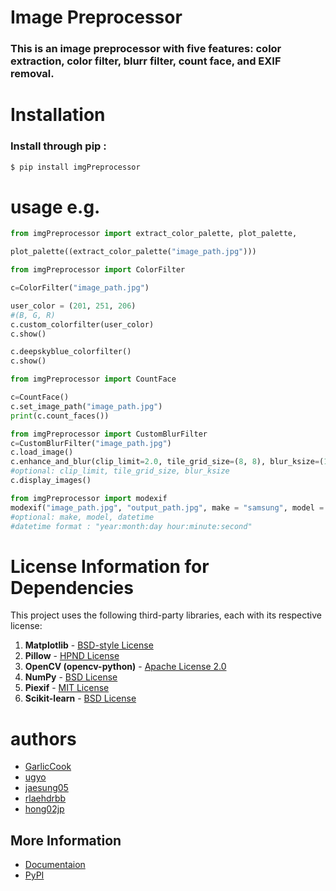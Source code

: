# Image Preprocessor

### This is an image preprocessor with five features: color extraction, color filter, blurr filter, count face, and EXIF removal.

# Installation

### Install through pip :
```bash
$ pip install imgPreprocessor
```

# usage e.g.

```python
from imgPreprocessor import extract_color_palette, plot_palette,

plot_palette((extract_color_palette("image_path.jpg"))) 
```

```python
from imgPreprocessor import ColorFilter

c=ColorFilter("image_path.jpg") 

user_color = (201, 251, 206)
#(B, G, R)
c.custom_colorfilter(user_color)
c.show()

c.deepskyblue_colorfilter()
c.show()
```

```python
from imgPreprocessor import CountFace

c=CountFace()
c.set_image_path("image_path.jpg")
print(c.count_faces())
```
```python
from imgPreprocessor import CustomBlurFilter
c=CustomBlurFilter("image_path.jpg")
c.load_image()
c.enhance_and_blur(clip_limit=2.0, tile_grid_size=(8, 8), blur_ksize=(15, 15))
#optional: clip_limit, tile_grid_size, blur_ksize
c.display_images()
``` 
```python 
from imgPreprocessor import modexif
modexif("image_path.jpg", "output_path.jpg", make = "samsung", model = "S24", datetime = "2024:12:05 12:57:54") 
#optional: make, model, datetime
#datetime format : "year:month:day hour:minute:second" 
```



# License Information for Dependencies

This project uses the following third-party libraries, each with its respective license:

1. **Matplotlib** - [BSD-style License](https://matplotlib.org/stable/users/license.html)  
2. **Pillow** - [HPND License](https://pillow.readthedocs.io/en/stable/about.html#license)  
3. **OpenCV (opencv-python)** - [Apache License 2.0](https://github.com/opencv/opencv/blob/master/LICENSE)  
4. **NumPy** - [BSD License](https://numpy.org/doc/stable/license.html)  
5. **Piexif** - [MIT License](https://piexif.readthedocs.io/en/latest/about.html#License)  
6. **Scikit-learn** - [BSD License](https://github.com/scikit-learn/scikit-learn?tab=BSD-3-Clause-1-ov-file)





# authors

- [GarlicCook](mailto:kms300508@gmail.com)
- [ugyo](mailto:rss1234567@hanyang.ac.kr)
- [jaesung05](mailto:1004jaesung@gmail.com)
- [rlaehdrbb](mailto:donggyug713@gmail.com)
- [hong02jp](mailto:hong02jp@gmail.com)


## More Information

- [Documentaion](https://img-docs.readthedocs.io/en/latest/)
- [PyPI](https://pypi.org/project/imgPreprocessor/)

